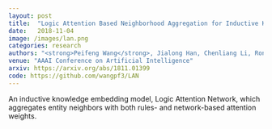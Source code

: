 ```yaml
---
layout: post
title:  "Logic Attention Based Neighborhood Aggregation for Inductive Knowledge Graph Embedding"
date:   2018-11-04
image: /images/lan.png
categories: research
authors: "<strong>Peifeng Wang</strong>, Jialong Han, Chenliang Li, Rong Pan"
venue: "AAAI Conference on Artificial Intelligence"
arxiv: https://arxiv.org/abs/1811.01399
code: https://github.com/wangpf3/LAN
---
```

An inductive knowledge embedding model, Logic Attention Network, which aggregates entity neighbors with both rules- and network-based attention weights.
